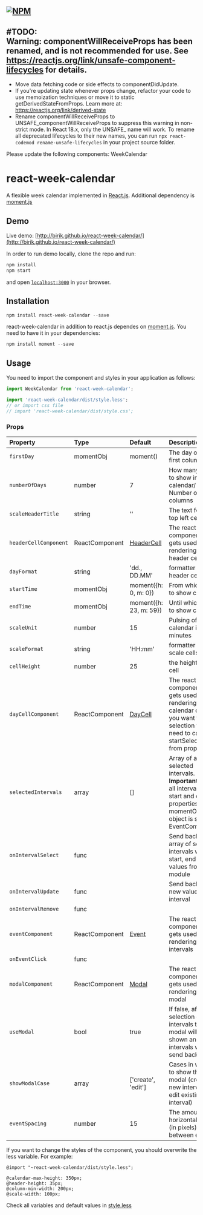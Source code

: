 [![NPM](https://img.shields.io/npm/v/react-week-calendar.svg)](https://www.npmjs.com/package/react-week-calendar)
---------------------------
#TODO: </br>
Warning: componentWillReceiveProps has been renamed, and is not recommended for use. See https://reactjs.org/link/unsafe-component-lifecycles for details.
---------------------------

* Move data fetching code or side effects to componentDidUpdate.
* If you're updating state whenever props change, refactor your code to use memoization techniques or move it to static getDerivedStateFromProps. Learn more at: https://reactjs.org/link/derived-state
* Rename componentWillReceiveProps to UNSAFE_componentWillReceiveProps to suppress this warning in non-strict mode. In React 18.x, only the UNSAFE_ name will work. To rename all deprecated lifecycles to their new names, you can run `npx react-codemod rename-unsafe-lifecycles` in your project source folder.

Please update the following components: WeekCalendar


# react-week-calendar

A flexible week calendar implemented in [React.js](http://facebook.github.io/react/index.html). Additional dependency is [moment.js](https://momentjs.com/)

## Demo

Live demo: [http://birik.github.io/react-week-calendar/](http://birik.github.io/react-week-calendar/)

In order to run demo locally, clone the repo and run:
 ```javascript
 npm install
 npm start
 ```
 and open [`localhost:3000`](http://localhost:3000) in your browser.

 ## Installation

  ```javascript
  npm install react-week-calendar --save
  ```

  react-week-calendar in addition to react.js dependes on [moment.js](https://momentjs.com/). You need to have it in your dependencies:

  ```javascript
  npm install moment --save
  ```

  ## Usage

  You need to import the component and styles in your application as follows:

 ```javascript
import WeekCalendar from 'react-week-calendar';

import 'react-week-calendar/dist/style.less';
// or import css file
// import 'react-week-calendar/dist/style.css';
 ```


 ### Props

 | Property | Type | Default | Description
 :---|:---|:--- |:---
 | `firstDay` | momentObj | moment() | The day of the first column |
 | `numberOfDays` | number | 7 | How many days to show in calendar/ Number of columns |
 | `scaleHeaderTitle` | string | '' | The text for the top left cell |
 | `headerCellComponent` | ReactComponent | [HeaderCell](https://github.com/birik/react-week-calendar/blob/master/src/HeaderCell.js) | The react component that gets used for rendering of header cell |
 | `dayFormat` | string | 'dd., DD.MM' | formatter for the header cells  |
 | `startTime` | momentObj | moment({h: 0, m: 0}) | From which time to show calendar |
 | `endTime` | momentObj | moment({h: 23, m: 59}) | Until which time to show calendar  |
 | `scaleUnit` | number | 15 | Pulsing of the calendar in minutes |
 | `scaleFormat` | string | 'HH:mm' | formatter for the scale cells |
 | `cellHeight` | number | 25 | the height of the cell |
 | `dayCellComponent` | ReactComponent | [DayCell](https://github.com/birik/react-week-calendar/blob/master/src/DayCell.js) | The react component that gets used for rendering of calendar cell. If you want to start selection you need to call startSelection from props. |
 | `selectedIntervals` | array | [] | Array of all selected intervals. **Important** that all intervals have start and end properties as momentObj. All object is sent to EventComponent|
 | `onIntervalSelect` | func |  | Send back the array of selected intervals with start, end and all values from module|
 | `onIntervalUpdate` | func |  | Send back the new values of interval|
 | `onIntervalRemove` | func |  | |
 | `eventComponent` | ReactComponent | [Event](https://github.com/birik/react-week-calendar/blob/master/src/Event.js) | The react component that gets used for rendering of intervals |
 | `onEventClick` | func |  | |
 | `modalComponent` | ReactComponent | [Modal](https://github.com/birik/react-week-calendar/blob/master/src/Modal.js) | The react component that gets used for rendering of modal |
 | `useModal` | bool | true | If false, after selection of the intervals the modal will be not shown and intervals will send back |
 | `showModalCase` | array | ['create', 'edit'] | Cases in which to show the modal (create new interval vs. edit existing interval)
 | `eventSpacing` | number | 15 |The amount of horizontal space (in pixels) between events|

If you want to change the styles of the component, you should overwrite the less variable. For example:
 ```
@import "~react-week-calendar/dist/style.less";

@calendar-max-height: 350px;
@header-height: 35px;
@column-min-width: 200px;
@scale-width: 100px;
 ```

Check all variables and default values in [style.less](https://github.com/birik/react-week-calendar/blob/master/src/style.less)
